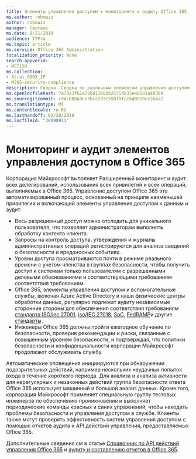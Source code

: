 ```yaml
---
title: Элементы управления доступом к мониторингу и аудиту Office 365
ms.author: robmazz
author: robmazz
manager: laurawi
ms.date: 8/21/2018
audience: ITPro
ms.topic: article
ms.service: Office 365 Administration
localization_priority: None
search.appverid:
- MET150
ms.collection:
- Strat_O365_IP
- M365-security-compliance
description: Сводка. Сводка по различным элементам управления доступом к мониторингу и аудиту, доступным в Office 365.
ms.openlocfilehash: 7a7023f61a72bd1368bb25754b33e40581a403b9
ms.sourcegitcommit: c94cb88a9ce5bcc2d3c558f0fcc648519cc264a2
ms.translationtype: MT
ms.contentlocale: ru-RU
ms.lasthandoff: 02/20/2019
ms.locfileid: "30090911"
---
```

# <a name="monitoring-and-auditing-access-controls-in-office-365"></a>Мониторинг и аудит элементов управления доступом в Office 365

Корпорация Майкрософт выполняет Расширенный мониторинг и аудит всех делегирований, использования всех привилегий и всех операций, выполняемых в Office 365. Управление доступом Office 365 это автоматизированный процесс, основанный на принципе наименьшей привилегии и включающий элементы управления доступом к данным и аудит:
- Весь разрешенный доступ можно отследить для уникального пользователя, что позволяет администраторам выполнять обработку контента клиента.
- Запросы на контроль доступа, утверждения и журналы административных операций регистрируются для анализа сведений о безопасности и вредоносных событиях.
- Уровни доступа просматриваются почти в режиме реального времени с учетом членства в группах безопасности, чтобы получить доступ к системам только пользователям с разрешенными деловыми обоснованиями и соответствующими требованиям соответствия требованиям.
- Office 365, элементы управления доступом и вспомогательные службы, включая Azure Active Directory и наши физические центры обработки данных, регулярно подлежат аудиту независимые сторонние стороны для обеспечения соответствия требованиям [стандарта ISO/iec 27001](https://www.microsoft.com/en-us/TrustCenter/Compliance/iso-iec-27001), [iso/IEC 27018](https://www.microsoft.com/en-us/TrustCenter/Compliance/iso-iec-27018), [SoC](https://www.microsoft.com/en-us/TrustCenter/Compliance/SOC), [FedRAMP](https://www.microsoft.com/en-us/TrustCenter/Compliance/FedRAMP)и другие [стандарты](https://www.microsoft.com/en-us/TrustCenter/Compliance?service=Office#Icons).
- Инженеры Office 365 должны пройти ежегодное обучение по безопасности, проверив рекомендации и риски, связанные с повышенным уровнем безопасности, и подтверждая, что политики безопасности и конфиденциальности корпорации Майкрософт продолжают обслуживать службу.

Автоматические оповещения инициируются при обнаружении подозрительных действий, например нескольких неудачных попыток входа в течение короткого периода. Для анализа и анализа активности для нерегулярных и незаконных действий группа безопасности ответа Office 365 использует машинный и большой анализ данных. Кроме того, корпорация Майкрософт применяет специальную группу тестовых инженеров по обеспечению проникновения и выполняет периодические команды красных и синих упражнений, чтобы находить проблемы безопасности и управления доступом в службе. Клиенты также могут проверять эффективность систем управления доступом с помощью отчетов аудита и API действий управления, предоставляемых Office 365. 

Дополнительные сведения см в статье [Справочник по API действий управления Office 365](https://msdn.microsoft.com/en-us/library/office/mt227394.aspx) и [аудиту и составлению отчетов в Office 365](office-365-auditing-and-reporting-overview.md).
